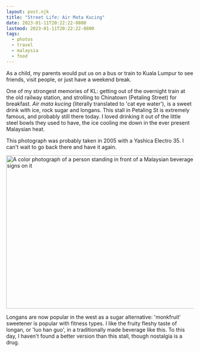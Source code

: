 ```yaml
---
layout: post.njk
title: "Street Life: Air Mata Kucing"
date: 2023-01-11T20:22:22-0800
lastmod: 2023-01-11T20:22:22-0800
tags: 
  - photos
  - travel
  - malaysia
  - food
---
```

As a child, my parents would put us on a bus or train to Kuala Lumpur to see friends, visit people, or just have a weekend break.

One of my strongest memories of KL: getting out of the overnight train at the old railway station, and strolling to Chinatown (Petaling Street) for breakfast. *Air mata kucing* (literally translated to 'cat eye water'), is a sweet drink with ice, rock sugar and longans. This stall in Petaling St is extremely famous, and probably still there today. I loved drinking it out of the little steel bowls they used to have, the ice cooling me down in the ever present Malaysian heat.

This photograph was probably taken in 2005 with a Yashica Electro 35. I can't wait to go back there and have it again.

<img src="/photos/uploads/fbe5d9c402.jpg" width="600" height="411" alt="A color photograph of a person standing in front of a Malaysian beverage stall with signs on it" />

Longans are now popular in the west as a sugar alternative: 'monkfruit' sweetener is popular with fitness types. I like the fruity fleshy taste of longan, or 'luo han guo', in a traditionally made beverage like this. To this day, I haven't found a better version than this stall, though nostalgia is a drug.
